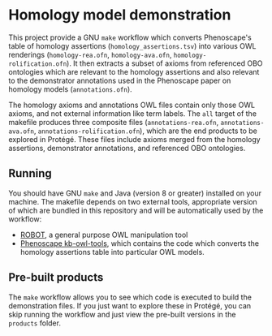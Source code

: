 # Homology model demonstration

This project provide a GNU `make` workflow which converts Phenoscape's table of homology assertions (`homology_assertions.tsv`) into various OWL renderings (`homology-rea.ofn`, `homology-ava.ofn`, `homology-rolification.ofn`). It then extracts a subset of axioms from referenced OBO ontologies which are relevant to the homology assertions and also relevant to the demonstrator annotations used in the Phenoscape paper on homology models (`annotations.ofn`).

The homology axioms and annotations OWL files contain only those OWL axioms, and not external information like term labels. The `all` target of the makefile produces three composite files (`annotations-rea.ofn`, `annotations-ava.ofn`, `annotations-rolification.ofn`), which are the end products to be explored in Protégé. These files include axioms merged from the homology assertions, demonstrator annotations, and referenced OBO ontologies.

## Running

You should have GNU `make` and Java (version 8 or greater) installed on your machine. The makefile depends on two external tools, appropriate version of which are bundled in this repository and will be automatically used by the workflow:

- [ROBOT](http://robot.obolibrary.org), a general purpose OWL manipulation tool
- [Phenoscape kb-owl-tools](https://github.com/phenoscape/phenoscape-owl-tools), which contains the code which converts the homology assertions table into particular OWL models.

## Pre-built products

The `make` workflow allows you to see which code is executed to build the demonstration files. If you just want to explore these in Protégé, you can skip running the workflow and just view the pre-built versions in the `products` folder.
